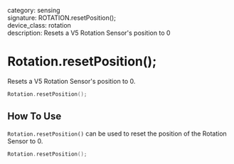 category: sensing  
signature: ROTATION.resetPosition();  
device_class: rotation  
description: Resets a V5 Rotation Sensor's position to 0  

# Rotation.resetPosition();

Resets a V5 Rotation Sensor's position to 0.

```cpp
Rotation.resetPosition();
```

## How To Use

`Rotation.resetPosition()` can be used to reset the position of the Rotation Sensor to 0.

```cpp
Rotation.resetPosition();
```

<advanced>
</advanced>


